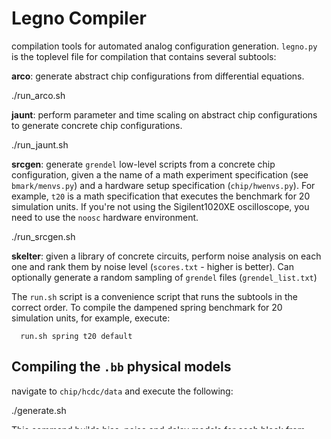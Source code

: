 # Legno Compiler

compilation tools for automated analog configuration generation. `legno.py` is the toplevel file for compilation that contains several subtools:

**arco**: generate abstract chip configurations from differential equations.

   ./run_arco.sh <bmark>
   
**jaunt**: perform parameter and time scaling on abstract chip configurations to generate concrete chip configurations.

   ./run_jaunt.sh <bmark>
   
**srcgen**: generate `grendel` low-level scripts from a concrete chip configuration, given a the name of a math experiment specification (see `bmark/menvs.py`) and a hardware setup specification (`chip/hwenvs.py`). For example, `t20` is a math specification that executes the benchmark for 20 simulation units. If you're not using the Sigilent1020XE oscilloscope, you need to use the `noosc` hardware environment.

   ./run_srcgen.sh <bmark> <math-env>
   
**skelter**: given a library of concrete circuits, perform noise analysis on each one and rank them by noise level (`scores.txt` - higher is better). Can optionally generate a random sampling of `grendel` files (`grendel_list.txt`)

The `run.sh` script is a convenience script that runs the subtools in the correct order. To compile the dampened spring benchmark for 20 simulation units, for example, execute:

      run.sh spring t20 default

## Compiling the `.bb` physical models

navigate to `chip/hcdc/data` and execute the following:

   ./generate.sh

This command builds bias, noise and delay models for each block from empirical data, and writes them to `.bb` files

## Setting up the output directory

navigate to `util`, rename `config_local.py` to `config.py`. The `config.py` file has one variable, the output directory legno uses for writing circuits, graphs, datasets and so on. Due to some bugs in `paths.py`, you want to choose an output directory with no paranethesis, spaces or underscores.

## Executing `.grendel` files

Once the grendel files are generated, you can then execute them on the chip using the scripts included in the `lab_bench` directory. Refer to the `README.md` file in `lab_bench` for more information on how to setup the dependences for the interpreter. Once all of that is set up you can run grendel scripts in three ways:

This method runs all the grendel scripts listed in the file `grendel_list.txt` and plots the results:

      python3 chip_run.py spring --script-list grendel_list.txt

This method runs all the grendel scripts associated with a benchmark and plots the results:

      python3 chip_run.py spring
   
This method runs a single grendel script:

    python3 lab_bench/arduino_client.py --script /path/to/file.grendel


#### Notes on executing `grendel` files

- make sure the grendel script has no `osc_*` commands if you're not using the Sigilent1020XE oscilloscope. This can be done by using the `noosc` hardware environment when executing the `srcgen` subtool.

- make sure the arduino is connected via the programming port.

- make sure you have flashed `/lab_bench/arduino_due/arduino_driver/arduino_driver.ino` to the board. This program requires the `DueTimer` library be installed.


## Files Generated by the Compiler

`Legno` generates the following files for each benchmark. **do not change the names of these files**:

   - `outputs/default/<BMARK>/abs-circs/`: The abstract circuits generated by `arco`. Each of these files is a json file that should be human readable.
   - `outputs/default/<BMARK>/abs-graphs/`: Graph visualizations of the abstract circuits generated by `arco`.
   - `outputs/default/<BMARK>/conc-circs/`: The concrete circuits generated by `jaunt`. Each of these files is a json file that should be human readable. The prefix of the file is the abstract circuit each concrete circuit is generated from.
   - `outputs/default/<BMARK>/conc-graphs/`: Graph visualizations of the concrete circuits generated by `jaunt`.
   - `outputs/default/<BMARK>/grendel/` : Grendel scripts of concrete circuits. These scripts are written in a low level language that `arduino_client.py` is able to interpret. Grendel files have the math and hardware environment mangled in their names.
   - `outputs/default/<BMARK>/ref-waveforms/`: The reference waveforms for the differential equation. Note: there are bugs in the integration method.
   - `outputs/default/<BMARK>/out-waveforms/`: The waveforms measured from the chip. These waveforms are saved using the `micro_save_waveform` and `osc_save_waveform` commands.
   - `outputs/default/<BMARK>/plots/`: Waveform plots. Typically these plots compare the reference waveforms to the measured waveforms.
   
   
# Installing Legno Dependences
Install pip3

      sudo apt-get install python3 python3-pip python3-tk graphviz mailutils

The Legno compiler requires `python3` and `pip3`. Install the dependences with the following command:

      pip3 install matplotlib scipy numpy pwlf networkx cvxopt colorlover
      
You need the the following `lab-bench` dependencies for the compiler to interface nicely with the lab bench tooling:

      pip3 install parse construct sklearn fastdtw tqdm
     
Install the dependences for GPKit:

      pip3 install pint scipy gpkit

Legno also requires a bleeding edge version of `gpkit`. Clone the following repository:

      git@github.com:convexengineering/gpkit.git
   
switch to the python3 branch:

      git checkout python3
      
Then navigate to it in the command line, and execute the following command in the root directory. It is very important that you have already installed `cvxopt` with pip before running this command:

      pip3 install -e .

# Installing the Lab Bench Dependencies

The lab bench is used to execute `.grendel` scripts on the chip. You need the following packages installed (more details in `lab_bench/README`):

       pip3 install pyserial
       
Next you have to make sure the correct drivers are installed. In the Arduino IDE, open up the Arduino board manager and install `Arduino SAM Boards` version `1.6.11`. Note that you might need to execute the following to properly write to serial:

       sudo usermod -a -G dialout <your usename>

Figure out what thet name of your usb device. If it's `ttyACM0`, then use the `--native` flag. If it's `usbmodem.1411` then omit the native flag.


# Caveats / Notes

- Legno currently does not use the LUT component in its configurations.
- Legno makes use of a hardware specification of the HCDC hardware for compilation (`chip/hcdc.py`).
- make sure all benchmarks/hardware environments/math environments are one word, no spaces or special characters.

# Installing Moira Dependencies

Install the following packages

      pip3 install tinydb
